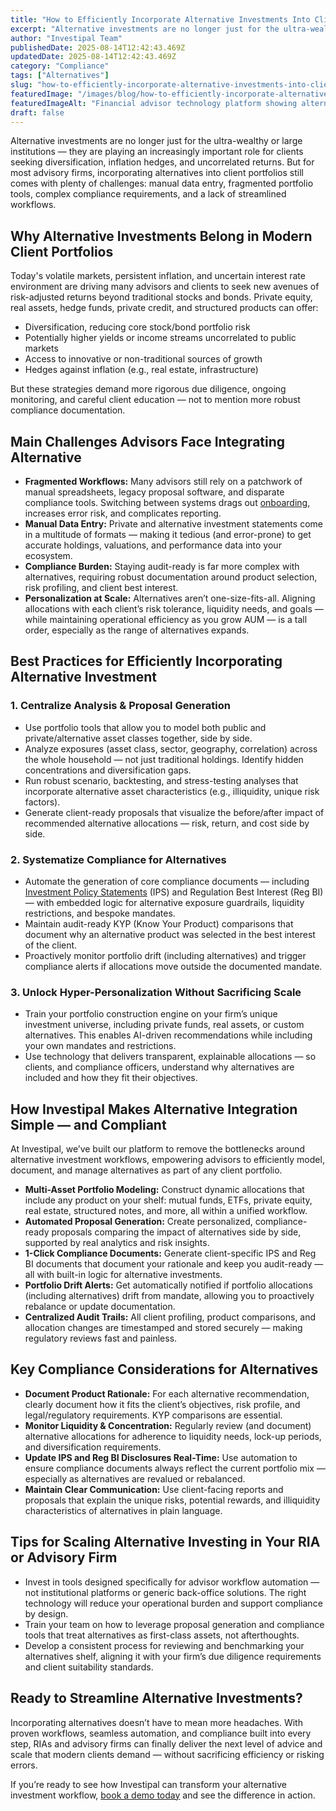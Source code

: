 ```yaml
---
title: "How to Efficiently Incorporate Alternative Investments Into Client Portfolios: Tools, Best Practices, and Compliance Considerations"
excerpt: "Alternative investments are no longer just for the ultra-wealthy or large institutions - they are playing an increasingly important role for clients seeking diversification, inflation hedges, and uncorrelated returns."
author: "Investipal Team"
publishedDate: 2025-08-14T12:42:43.469Z
updatedDate: 2025-08-14T12:42:43.469Z
category: "Compliance"
tags: ["Alternatives"]
slug: "how-to-efficiently-incorporate-alternative-investments-into-client-portfolios-tools-best-practices-and-compliance-considerations"
featuredImage: "/images/blog/how-to-efficiently-incorporate-alternative-investments-into-client-portfolios-tools-best-practices-and-compliance-considerations__689dd9c23d86dc2927d35f37_6887a97a972b05d26f68d7d1_How_2520Technology_2520is_2520Revolutionizing_2520Financial_2520Advisory_2520Firms_2520in_25202025_2520_24_.png"
featuredImageAlt: "Financial advisor technology platform showing alternative investment integration workflow automation"
draft: false
---
```

<p id="">Alternative investments are no longer just for the ultra-wealthy or large institutions — they are playing an increasingly important role for clients seeking diversification, inflation hedges, and uncorrelated returns. But for most advisory firms, incorporating alternatives into client portfolios still comes with plenty of challenges: manual data entry, fragmented portfolio tools, complex compliance requirements, and a lack of streamlined workflows.</p><h2 id="">Why Alternative Investments Belong in Modern Client Portfolios</h2><p id="">Today's volatile markets, persistent inflation, and uncertain interest rate environment are driving many advisors and clients to seek new avenues of risk-adjusted returns beyond traditional stocks and bonds. Private equity, real assets, hedge funds, private credit, and structured products can offer: </p><ul id=""><li id="">Diversification, reducing core stock/bond portfolio risk</li><li id="">Potentially higher yields or income streams uncorrelated to public markets</li><li id="">Access to innovative or non-traditional sources of growth</li><li id="">Hedges against inflation (e.g., real estate, infrastructure)</li></ul><p id="">But these strategies demand more rigorous due diligence, ongoing monitoring, and careful client education — not to mention more robust compliance documentation.</p><h2 id="">Main Challenges Advisors Face Integrating Alternative</h2><ul id=""><li id=""><strong id="">Fragmented Workflows:</strong> Many advisors still rely on a patchwork of manual spreadsheets, legacy proposal software, and disparate compliance tools. Switching between systems drags out <a href="/blog/category/onboarding">onboarding</a>, increases error risk, and complicates reporting.</li><li id=""><strong id="">Manual Data Entry:</strong> Private and alternative investment statements come in a multitude of formats — making it tedious (and error-prone) to get accurate holdings, valuations, and performance data into your ecosystem.</li><li id=""><strong id="">Compliance Burden:</strong> Staying audit-ready is far more complex with alternatives, requiring robust documentation around product selection, risk profiling, and client best interest.</li><li id=""><strong id="">Personalization at Scale:</strong> Alternatives aren’t one-size-fits-all. Aligning allocations with each client’s risk tolerance, liquidity needs, and goals — while maintaining operational efficiency as you grow AUM — is a tall order, especially as the range of alternatives expands.</li></ul><h2 id="">Best Practices for Efficiently Incorporating Alternative Investment</h2><h3 id="">1. Centralize Analysis &amp; Proposal Generation</h3><ul id=""><li id="">Use portfolio tools that allow you to model both public and private/alternative asset classes together, side by side.</li><li id="">Analyze exposures (asset class, sector, geography, correlation) across the whole household — not just traditional holdings. Identify hidden concentrations and diversification gaps.</li><li id="">Run robust scenario, backtesting, and stress-testing analyses that incorporate alternative asset characteristics (e.g., illiquidity, unique risk factors).</li><li id="">Generate client-ready proposals that visualize the before/after impact of recommended alternative allocations — risk, return, and cost side by side.</li></ul><h3 id="">2. Systematize Compliance for Alternatives</h3><ul id=""><li id="">Automate the generation of core compliance documents — including <a href="/features/investment-policy-statements">Investment Policy Statements</a> (IPS) and Regulation Best Interest (Reg BI) — with embedded logic for alternative exposure guardrails, liquidity restrictions, and bespoke mandates.</li><li id="">Maintain audit-ready KYP (Know Your Product) comparisons that document why an alternative product was selected in the best interest of the client.</li><li id="">Proactively monitor portfolio drift (including alternatives) and trigger compliance alerts if allocations move outside the documented mandate.</li></ul><h3 id="">3. Unlock Hyper-Personalization Without Sacrificing Scale</h3><ul id=""><li id="">Train your portfolio construction engine on your firm’s unique investment universe, including private funds, real assets, or custom alternatives. This enables AI-driven recommendations while including your own mandates and restrictions.</li><li id="">Use technology that delivers transparent, explainable allocations — so clients, and compliance officers, understand why alternatives are included and how they fit their objectives.</li></ul><h2 id="">How Investipal Makes Alternative Integration Simple — and Compliant</h2><p id="">At Investipal, we’ve built our platform to remove the bottlenecks around alternative investment workflows, empowering advisors to efficiently model, document, and manage alternatives as part of any client portfolio.</p><ul id=""><li id=""><strong id="">Multi-Asset Portfolio Modeling:</strong> Construct dynamic allocations that include any product on your shelf: mutual funds, ETFs, private equity, real estate, structured notes, and more, all within a unified workflow.</li><li id=""><strong id="">Automated Proposal Generation:</strong> Create personalized, compliance-ready proposals comparing the impact of alternatives side by side, supported by real analytics and risk insights.</li><li id=""><strong id="">1-Click Compliance Documents:</strong> Generate client-specific IPS and Reg BI documents that document your rationale and keep you audit-ready — all with built-in logic for alternative investments.</li><li id=""><strong id="">Portfolio Drift Alerts:</strong> Get automatically notified if portfolio allocations (including alternatives) drift from mandate, allowing you to proactively rebalance or update documentation.</li><li id=""><strong id="">Centralized Audit Trails:</strong> All client profiling, product comparisons, and allocation changes are timestamped and stored securely — making regulatory reviews fast and painless.</li></ul><h2 id="">Key Compliance Considerations for Alternatives</h2><ul id=""><li id=""><strong id="">Document Product Rationale:</strong> For each alternative recommendation, clearly document how it fits the client’s objectives, risk profile, and legal/regulatory requirements. KYP comparisons are essential.</li><li id=""><strong id="">Monitor Liquidity &amp; Concentration:</strong> Regularly review (and document) alternative allocations for adherence to liquidity needs, lock-up periods, and diversification requirements.</li><li id=""><strong id="">Update IPS and Reg BI Disclosures Real-Time:</strong> Use automation to ensure compliance documents always reflect the current portfolio mix — especially as alternatives are revalued or rebalanced.</li><li id=""><strong id="">Maintain Clear Communication:</strong> Use client-facing reports and proposals that explain the unique risks, potential rewards, and illiquidity characteristics of alternatives in plain language.</li></ul><h2 id="">Tips for Scaling Alternative Investing in Your RIA or Advisory Firm</h2><ul id=""><li id="">Invest in tools designed specifically for advisor workflow automation — not institutional platforms or generic back-office solutions. The right technology will reduce your operational burden and support compliance by design.</li><li id="">Train your team on how to leverage proposal generation and compliance tools that treat alternatives as first-class assets, not afterthoughts.</li><li id="">Develop a consistent process for reviewing and benchmarking your alternatives shelf, aligning it with your firm’s due diligence requirements and client suitability standards.</li></ul><h2 id="">Ready to Streamline Alternative Investments?</h2><p id="">Incorporating alternatives doesn’t have to mean more headaches. With proven workflows, seamless automation, and compliance built into every step, RIAs and advisory firms can finally deliver the next level of advice and scale that modern clients demand — without sacrificing efficiency or risking errors.</p><p id="">If you’re ready to see how Investipal can transform your alternative investment workflow, <a href="/book-a-demo" target="_blank">book a demo today</a> and see the difference in action.</p>
